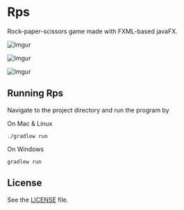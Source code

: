 # Rps
Rock-paper-scissors game made with FXML-based javaFX.

![Imgur](http://i.imgur.com/n3wKuMh.png)

![Imgur](http://i.imgur.com/n3wKuMh.png)

![Imgur](http://i.imgur.com/6xbZ0Hb.png)

## Running Rps
Navigate to the project directory and run the program by

On Mac & Linux
```
./gradlew run
```
On Windows
```
gradlew run
```

## License
See the [LICENSE](https://github.com/Covoex/RCP/blob/master/LICENSE) file.
